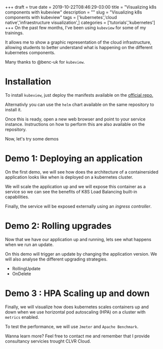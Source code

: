 +++ 
draft = true
date = 2019-10-22T08:46:29-03:00
title = "Visualizing k8s components with kubeview"
description = ""
slug = "Visualizing k8s components with kubeview" 
tags = ['kubernetes','cloud native','infraestructure visualization',]
categories = ['tutorials','kubernetes']
+++
On the past few months, I've been using `kubeview` for some of my trainings.

It allows me to show a graphic representation of the cloud  infrastructure, allowing students to better understand what is happening on the different kubernetes components.

Many thanks to @benc-uk for `kubeview`.

# Installation

To install `kubeview`, just deploy the manifests available on the [official repo.](https://github.com/benc-uk/kubeview/tree/master/deployments)

Alternativly you can use the `helm` chart available on the same repository to install it.

Once this is ready, open a new web browser and point to your service instance. Instructions on how to perform this are also available on the repository.

Now, let's try some demos

# Demo 1: Deploying an application

On the first demo, we will see how does the architecture of a containersided application looks like when is deployed on a kubernetes cluster. 

We will scale the application up and we will expose this container as a service so we can see the benefits of K8S Load Balancing built-in capabilities. 

Finally, the service will be exposed externally using an _ingress controller_.

# Demo 2: Rolling upgrades

Now that we have our application up and running, lets see what happens when we run an update.

On this demo will trigger an update by changing the application version. We will also analyse the different upgrading strategies.

- RollingUpdate
- OnDelete

# Demo 3 : HPA Scaling up and down

Finally, we will visualize how does kubernetes scales containers up and down when we use horizontal pod autoscaling (HPA) on a cluster with `metrics` enabled.

To test the performance, we will use `Jmeter` and `Apache Benchmark`.

Wanna learn more? Feel free to contact me and remember that I provide consultancy servicies trought CLVR Cloud.